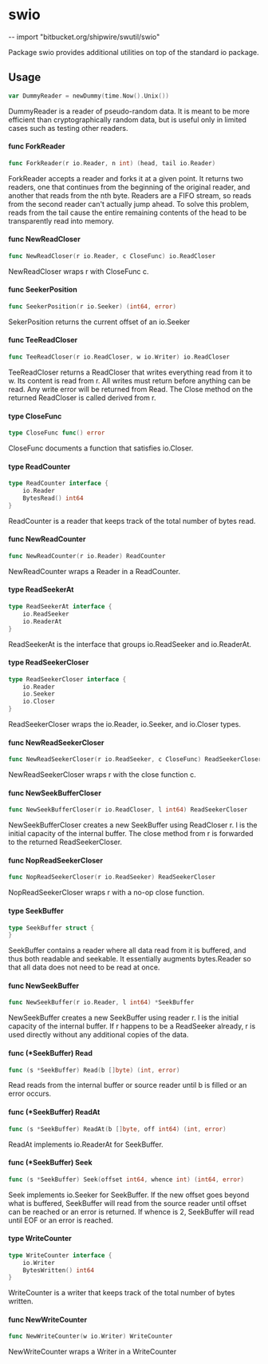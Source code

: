 # swio
--
    import "bitbucket.org/shipwire/swutil/swio"

Package swio provides additional utilities on top of the standard io package.

## Usage

```go
var DummyReader = newDummy(time.Now().Unix())
```
DummyReader is a reader of pseudo-random data. It is meant to be more efficient
than cryptographically random data, but is useful only in limited cases such as
testing other readers.

#### func  ForkReader

```go
func ForkReader(r io.Reader, n int) (head, tail io.Reader)
```
ForkReader accepts a reader and forks it at a given point. It returns two
readers, one that continues from the beginning of the original reader, and
another that reads from the nth byte. Readers are a FIFO stream, so reads from
the second reader can't actually jump ahead. To solve this problem, reads from
the tail cause the entire remaining contents of the head to be transparently
read into memory.

#### func  NewReadCloser

```go
func NewReadCloser(r io.Reader, c CloseFunc) io.ReadCloser
```
NewReadCloser wraps r with CloseFunc c.

#### func  SeekerPosition

```go
func SeekerPosition(r io.Seeker) (int64, error)
```
SekerPosition returns the current offset of an io.Seeker

#### func  TeeReadCloser

```go
func TeeReadCloser(r io.ReadCloser, w io.Writer) io.ReadCloser
```
TeeReadCloser returns a ReadCloser that writes everything read from it to w. Its
content is read from r. All writes must return before anything can be read. Any
write error will be returned from Read. The Close method on the returned
ReadCloser is called derived from r.

#### type CloseFunc

```go
type CloseFunc func() error
```

CloseFunc documents a function that satisfies io.Closer.

#### type ReadCounter

```go
type ReadCounter interface {
	io.Reader
	BytesRead() int64
}
```

ReadCounter is a reader that keeps track of the total number of bytes read.

#### func  NewReadCounter

```go
func NewReadCounter(r io.Reader) ReadCounter
```
NewReadCounter wraps a Reader in a ReadCounter.

#### type ReadSeekerAt

```go
type ReadSeekerAt interface {
	io.ReadSeeker
	io.ReaderAt
}
```

ReadSeekerAt is the interface that groups io.ReadSeeker and io.ReaderAt.

#### type ReadSeekerCloser

```go
type ReadSeekerCloser interface {
	io.Reader
	io.Seeker
	io.Closer
}
```

ReadSeekerCloser wraps the io.Reader, io.Seeker, and io.Closer types.

#### func  NewReadSeekerCloser

```go
func NewReadSeekerCloser(r io.ReadSeeker, c CloseFunc) ReadSeekerCloser
```
NewReadSeekerCloser wraps r with the close function c.

#### func  NewSeekBufferCloser

```go
func NewSeekBufferCloser(r io.ReadCloser, l int64) ReadSeekerCloser
```
NewSeekBufferCloser creates a new SeekBuffer using ReadCloser r. l is the
initial capacity of the internal buffer. The close method from r is forwarded to
the returned ReadSeekerCloser.

#### func  NopReadSeekerCloser

```go
func NopReadSeekerCloser(r io.ReadSeeker) ReadSeekerCloser
```
NopReadSeekerCloser wraps r with a no-op close function.

#### type SeekBuffer

```go
type SeekBuffer struct {
}
```

SeekBuffer contains a reader where all data read from it is buffered, and thus
both readable and seekable. It essentially augments bytes.Reader so that all
data does not need to be read at once.

#### func  NewSeekBuffer

```go
func NewSeekBuffer(r io.Reader, l int64) *SeekBuffer
```
NewSeekBuffer creates a new SeekBuffer using reader r. l is the initial capacity
of the internal buffer. If r happens to be a ReadSeeker already, r is used
directly without any additional copies of the data.

#### func (*SeekBuffer) Read

```go
func (s *SeekBuffer) Read(b []byte) (int, error)
```
Read reads from the internal buffer or source reader until b is filled or an
error occurs.

#### func (*SeekBuffer) ReadAt

```go
func (s *SeekBuffer) ReadAt(b []byte, off int64) (int, error)
```
ReadAt implements io.ReaderAt for SeekBuffer.

#### func (*SeekBuffer) Seek

```go
func (s *SeekBuffer) Seek(offset int64, whence int) (int64, error)
```
Seek implements io.Seeker for SeekBuffer. If the new offset goes beyond what is
buffered, SeekBuffer will read from the source reader until offset can be
reached or an error is returned. If whence is 2, SeekBuffer will read until EOF
or an error is reached.

#### type WriteCounter

```go
type WriteCounter interface {
	io.Writer
	BytesWritten() int64
}
```

WriteCounter is a writer that keeps track of the total number of bytes written.

#### func  NewWriteCounter

```go
func NewWriteCounter(w io.Writer) WriteCounter
```
NewWriteCounter wraps a Writer in a WriteCounter
